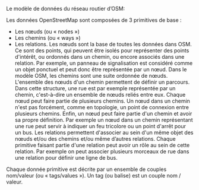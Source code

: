 Le modèle de données du réseau routier d’OSM:

Les données OpenStreetMap sont composées de 3 primitives de base :
- Les nœuds (ou « nodes »)
- Les chemins (ou « ways »)
- Les relations.
Les nœuds sont la base de toutes les données dans OSM. Ce sont des points, qui peuvent
être isolés pour représenter des points d'intérêt, ou ordonnés dans un chemin, ou encore
associés dans une relation. Par exemple, un panneau de signalisation est considéré comme
un objet ponctuel et peut donc être représentée par un nœud.
Dans le modèle OSM, les chemins sont une suite ordonnée de nœuds. L'ensemble des
nœuds d'un chemin permettent de définir un parcours. Dans cette structure, une rue est par
exemple représentée par un chemin, c'est-à-dire un ensemble de nœuds reliés entre eux.
Chaque nœud peut faire partie de plusieurs chemins. Un nœud dans un chemin n'est pas
forcément, comme en topologie, un point de connexion entre plusieurs chemins. Enfin, un
nœud peut faire partie d'un chemin et avoir sa propre définition. Par exemple un nœud dans
un chemin représentant une rue peut servir à indiquer un feu tricolore ou un point d'arrêt
pour un bus.
Les relations permettent d'associer au sein d'un même objet des nœuds et/ou des chemins
et/ou même d’autres relations. Chaque primitive faisant partie d'une relation peut avoir un
rôle au sein de cette relation. Par exemple on peut associer plusieurs morceaux de rue dans
une relation pour définir une ligne de bus.

Chaque donnée primitive est décrite par un ensemble de couples nom/valeur (ou «
tags/values »). Un tag (ou balise) est un couple nom / valeur.

